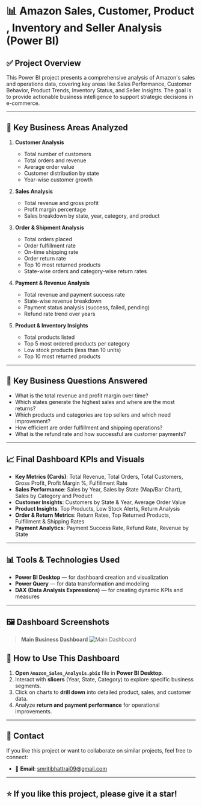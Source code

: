 # 📊 Amazon Sales, Customer, Product , Inventory and Seller Analysis (Power BI)

## ✅ **Project Overview**
This Power BI project presents a comprehensive analysis of Amazon's sales and operations data, covering key areas like Sales Performance, Customer Behavior, Product Trends, Inventory Status, and Seller Insights. The goal is to provide actionable business intelligence to support strategic decisions in e-commerce.

---

## 🚀 **Key Business Areas Analyzed**

1. **Customer Analysis**
   - Total number of customers
   - Total orders and revenue
   - Average order value
   - Customer distribution by state
   - Year-wise customer growth

2. **Sales Analysis**
   - Total revenue and gross profit
   - Profit margin percentage
   - Sales breakdown by state, year, category, and product

3. **Order & Shipment Analysis**
   - Total orders placed
   - Order fulfillment rate
   - On-time shipping rate
   - Order return rate
   - Top 10 most returned products
   - State-wise orders and category-wise return rates

4. **Payment & Revenue Analysis**
   - Total revenue and payment success rate
   - State-wise revenue breakdown
   - Payment status analysis (success, failed, pending)
   - Refund rate trend over years

5. **Product & Inventory Insights**
   - Total products listed
   - Top 5 most ordered products per category
   - Low stock products (less than 10 units)
   - Top 10 most returned products

---

## 🧠 **Key Business Questions Answered**

- What is the total revenue and profit margin over time?
- Which states generate the highest sales and where are the most returns?
- Which products and categories are top sellers and which need improvement?
- How efficient are order fulfillment and shipping operations?
- What is the refund rate and how successful are customer payments?

---

## 📈 **Final Dashboard KPIs and Visuals**

- **Key Metrics (Cards)**: Total Revenue, Total Orders, Total Customers, Gross Profit, Profit Margin %, Fulfillment Rate
- **Sales Performance**: Sales by Year, Sales by State (Map/Bar Chart), Sales by Category and Product
- **Customer Insights**: Customers by State & Year, Average Order Value
- **Product Insights**: Top Products, Low Stock Alerts, Return Analysis
- **Order & Return Metrics**: Return Rates, Top Returned Products, Fulfillment & Shipping Rates
- **Payment Analytics**: Payment Success Rate, Refund Rate, Revenue by State

---

## 📊 **Tools & Technologies Used**

- **Power BI Desktop** — for dashboard creation and visualization
- **Power Query** — for data transformation and modeling
- **DAX (Data Analysis Expressions)** — for creating dynamic KPIs and measures

---

## 🖼 **Dashboard Screenshots**

> **Main Business Dashboard**
> ![Main Dashboard](Amazon_Business_Dasboard_image.jpg)


## 🧭 **How to Use This Dashboard**

1. **Open `Amazon_Sales_Analysis.pbix`** file in **Power BI Desktop**.
2. Interact with **slicers** (Year, State, Category) to explore specific business segments.
3. Click on charts to **drill down** into detailed product, sales, and customer data.
4. Analyze **return and payment performance** for operational improvements.

---

## 👋 **Contact**

If you like this project or want to collaborate on similar projects, feel free to connect:

- 📧 **Email**: smritibhattrai09@gmail.com

---

## ⭐ **If you like this project, please give it a star!**

